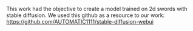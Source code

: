 This work had the objective to create a model trained on 2d swords with stable diffusion. We used this github as a resource to our work: https://github.com/AUTOMATIC1111/stable-diffusion-webui
